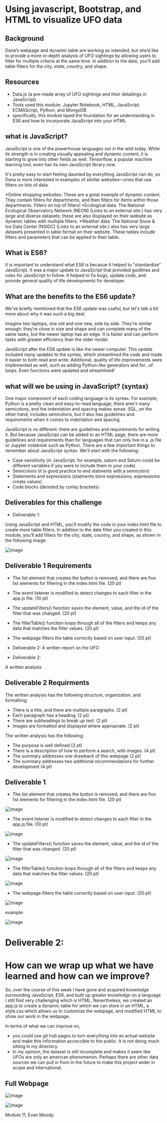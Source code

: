 # Using javascript, Bootstrap, and HTML to visualize UFO data

## Background
Dana’s webpage and dynamic table are working as intended, but she’d like to provide a more in-depth analysis of UFO sightings by allowing users to filter for multiple criteria at the same time. In addition to the date, you’ll add table filters for the city, state, country, and shape.

## Resources

* Data.js (a pre-made array of UFO sightings and their detailings in JavaScript)
* Tools used this module: Jupyter Notebook, HTML, JavaScript. ECMAScript, Python, and MongoDB
* specifically, this module layed the foundation for an understanding in ES6 and how to incorporate JavaScript into your HTML 

## what is JavaScript? 

JavaScript is one of the powerhouse languages out in the wild today. While its strength is in creating visually appealing and dynamic content, it is starting to grow into other fields as well. Tensorflow, a popular machine learning tool, even has its own JavaScript library now.

It's pretty easy to start feeling daunted by everything JavaScript can do, so Dana is more interested in examples of similar websites—ones that use filters on lots of data.

*Online shopping websites: These are a great example of dynamic content. They contain filters for departments, and then filters for items within those departments. Filters on top of filters!
*Ecological data: The National Ecological Observatory Network (NEON) (Links to an external site.) has very large and diverse datasets; these are also displayed on their website as dynamic tables with multiple filters.
*Weather data: The National Snow & Ice Data Center (NSIDC) (Links to an external site.) also has very large datasets presented in table format on their website. These tables include filters and parameters that can be applied to their table.

## What is ES6? 

It is important to understand what ES6 is becasue it helped to "standardize" JavaScript. It was a major update to JavaScript that provided guidlines and rules for JavaScript to follow. It helped to fix bugs, update code, and provide general quality of life developments for developer. 

## What are the benefits to the ES6 update? 

We've briefly mentioned that the ES6 update was useful, but let's talk a bit more about why it was such a big deal.

Imagine two laptops, one old and one new, side by side. They're similar enough: they're close in size and shape and can complete many of the same tasks, but the newer laptop has an edge. It is faster and can perform tasks with greater efficiency than the older model.

JavaScript after the ES6 update is like the newer computer. This update included many updates to the syntax, which streamlined the code and made it easier to both read and write. Additional, quality of life improvements were implemented as well, such as adding Python-like generators and for...of loops. Even functions were updated and streamlined!

## what will we be using in JavaScript? (syntax)

One major component of each coding language is its syntax. For example, Python is a pretty clean and easy-to-read language; there aren't many semicolons, and the indentation and spacing makes sense. SQL, on the other hand, includes semicolons, but it also has guidelines and requirements when it comes to indentation and spacing.

JavaScript is no different: there are guidelines and requirements for writing it. But because JavaScript can be added to an HTML page, there are more guidelines and requirements than for languages that can only live in a .js file or Jupyter notebook such as Python. There are a few important things to remember about JavaScript syntax. We'll start with the following:

* Case sensitivity (in JavaScript, for example, saturn and Saturn could be different variables if you were to include them in your code)
* Semicolons (it is good practice to end statments with a semicolon)
* Statements and expressions (statments store expressions, expressioins create values)
* Code blocks (denoted by curley brackets)

## Deliverables for this challenge

* Deliverable 1: 

Using JavaScript and HTML, you’ll modify the code in your index.html file to create more table filters. In addition to the date filter you created in this module, you’ll add filters for the city, state, country, and shape, as shown in the following image:

![image](https://user-images.githubusercontent.com/89880015/147957226-e8d5dc92-ab52-4c38-bdfb-b52f28cb7e29.png)

## Deliverable 1 Requirements

* The list element that creates the button is removed, and there are five list elements for filtering in the index.html file. (20 pt)
* The event listener is modified to detect changes to each filter in the app.js file. (10 pt)
* The updateFilters() function saves the element, value, and the id of the filter that was changed. (20 pt)
* The filterTable() function loops through all of the filters and keeps any data that matches the filter values. (20 pt)
* The webpage filters the table correctly based on user input. (20 pt)
* Deliverable 2: A written report on the UFO

* Deliverable 2: 

A written analysis

## Deliverable 2 Requirments 

The written analysis has the following structure, organization, and formatting:

* There is a title, and there are multiple paragraphs. (2 pt)
* Each paragraph has a heading. (2 pt)
* There are subheadings to break up text. (2 pt)
* Images are formatted and displayed where appropriate. (2 pt)

The written analysis has the following:

* The purpose is well defined (2 pt)
* There is a description of how to perform a search, with images. (4 pt)
* The summary addresses one drawback of this webpage (2 pt)
* The summary addresses two additional recommendations for further development (4 pt)

## Deliverable 1

* The list element that creates the button is removed, and there are five list elements for filtering in the index.html file. (20 pt)

![image](https://user-images.githubusercontent.com/89880015/147958058-b8d1e946-575a-489f-951f-73d4772970e9.png)

* The event listener is modified to detect changes to each filter in the app.js file. (10 pt)

![image](https://user-images.githubusercontent.com/89880015/147958265-58040569-3927-4703-9a41-384ef4cce345.png)

* The updateFilters() function saves the element, value, and the id of the filter that was changed. (20 pt)

![image](https://user-images.githubusercontent.com/89880015/147958385-44099ad4-d9e3-4390-b983-3bfbe9c6ba18.png)

* The filterTable() function loops through all of the filters and keeps any data that matches the filter values. (20 pt)

![image](https://user-images.githubusercontent.com/89880015/147958578-a7fd6314-c3a8-4bb4-bb47-420fbea3f1d4.png)

* The webpage filters the table correctly based on user input. (20 pt)

![image](https://user-images.githubusercontent.com/89880015/147958715-7ac5d3dc-d48f-488d-81ce-156f3d50451f.png)

example: 

![image](https://user-images.githubusercontent.com/89880015/147958845-6bdc7a3f-18ef-4413-8d02-00e1842042a3.png)

# Deliverable 2: 

# How can we wrap up what we have learned and how can we improve? 

So, over the course of this week I have gone and acquired knowledge surrounding JavaScript, ES6, and built up greater knowledge on a language I still find very challenging which is HTML. Nevertheless, we created an app.js to create a dynamic table for which we can store in an HTML, a style.css which allows us to customize the webpage, and modified HTML to show our work in the webpage.

In terms of what we can improve on, 

* you could use git hub pages to turn everything into an actual website and make this information acceccible to the public. It is not doing much sitting in my directory. 
* In my opinion, the dataset is still incomplete and makes it seem like UFOs are only an american phenomenon. Perhaps there are other data sources we can pull in from in the future to make this project wider in scope and international. 

## Full Webpage

![image](https://user-images.githubusercontent.com/89880015/147962842-08e1feb5-631a-4266-b8ae-f638f5705c4f.png)

![image](https://user-images.githubusercontent.com/89880015/147962922-91c27d3d-b417-4c49-ad46-e586899db1c8.png)

Module 11, Evan Moody. 

